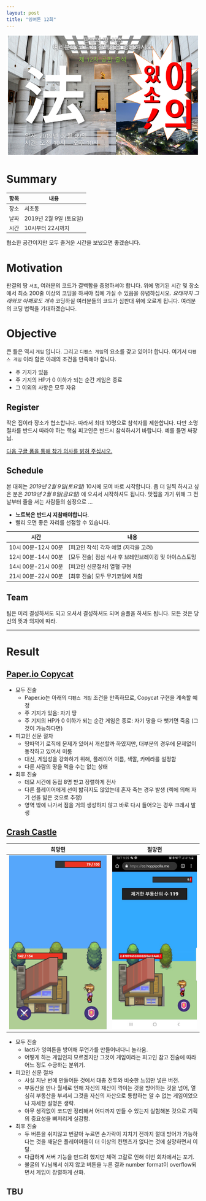 ```yaml
---
layout: post
title: "잉여톤 12회"
---
```


![poster](/images/yyt_12.png)

# Summary

| 항목 | 내용                    |
| ---- | ----------------------- |
| 장소 | 서초동                  |
| 날짜 | 2019년 2월 9일 (토요일) |
| 시간 | 10시부터 22시까지       |

협소한 공간이지만 모두 즐거운 시간을 보냈으면 좋겠습니다.

# Motivation

판결의 땅 `서초`, 여러분의 코드가 결백함을 증명하셔야 합니다.
위에 명기된 시간 및 장소에서 최소 200줄 이상의 코딩을 하셔야 집에 가실 수 있음을 유념하십시오.
_요태까지 그래와꼬 아패로도 개속_ 코딩하실 여러분들의 코드가 심판대 위에 오르게 됩니다.
여러분의 코딩 법력을 기대하겠습니다.

# Objective

큰 틀은 역시 `게임` 입니다.
그리고 `디펜스 게임`의 요소를 갖고 있어야 합니다.
여기서 `디펜스 게임` 이라 함은 아래의 조건을 만족해야 합니다.

- 주 기지가 있음
- 주 기지의 HP가 0 이하가 되는 순간 게임은 종료
- 그 이외의 사항은 모두 자유

## Register

작은 집이라 장소가 협소합니다.
따라서 최대 10명으로 참석자를 제한합니다.
다만 소명 절차를 반드시 따라야 하는 핵심 피고인은 반드시 참석하시기 바랍니다.
예를 들면 싸장님.

[다음 구글 폼을 통해 참가 의사를 밝혀 주십시오.](https://docs.google.com/forms/d/e/1FAIpQLSfkKX9uLQ2DZIDYQiuSzmSN5KbTeKlraWS_6roOlzGUBFqIXA/viewform?fbzx=4789981054044518457)

## Schedule

본 대회는 _2019년 2월 9일(토요일)_ 10시에 모여 바로 시작합니다.
좀 더 일찍 하시고 싶은 분은 _2019년 2월 8일(금요일)_ 에 오셔서 시작하셔도 됩니다.
맛집을 가기 위해 그 전날부터 줄을 서는 사람들의 심정으로 ...

- **노트북은 반드시 지참해야합니다.**
- 빨리 오면 좋은 자리를 선점할 수 있습니다.

| 시간                | 내용                                                    |
| ------------------- | ------------------------------------------------------- |
| 10시 00분-12시 00분 | [피고인 착석] 각자 예열 (지각을 고려)                   |
| 12시 00분-14시 00분 | [모두 진술] 점심 식사 후 브레인브레이킹 및 아이스스토밍 |
| 14시 00분-21시 00분 | [피고인 신문절차] 열혈 구현                             |
| 21시 00분-22시 00분 | [최후 진술] 모두 무기코딩에 처함                        |

## Team

팀은 미리 결성하셔도 되고 오셔서 결성하셔도 되며 솔플을 하셔도 됩니다.
모든 것은 당신의 뜻과 의지에 따라.

---

# Result

## [Paper.io Copycat](https://github.com/dplusic/vigilant-parakeet/releases/tag/yyt12)
* 모두 진술
    * Paper.io는 아래의 `디펜스 게임` 조건을 만족하므로, Copycat 구현을 계속할 예정
    * 주 기지가 있음: 자기 땅
    * 주 기지의 HP가 0 이하가 되는 순간 게임은 종료: 자기 땅을 다 뺏기면 죽음 (그것이 가능하다면)
* 피고인 신문 절차
    * 땅따먹기 로직에 문제가 있어서 개선할까 하였지만, 대부분의 경우에 문제없이 동작하고 있어서 미룸
    * 대신, 게임성을 강화하기 위해, 플레이어 이름, 색깔, 카메라를 설정함
    * 다른 사람의 땅을 먹을 수는 없는 상태
* 최후 진술
    * 데모 시간에 동접 8명 받고 장렬하게 전사
    * 다른 플레이어에게 선이 밟히지도 않았는데 혼자 죽는 경우 발생 (렉에 의해 자기 선을 밟은 것으로 추정)
    * 영역 밖에 나가서 점을 거의 생성하지 않고 바로 다시 들어오는 경우 크래시 발생

## [Crash Castle](https://github.com/lacti/crash-castle)

| 희망편 | 절망편 |
|-------|------|
| [![Crash castle](/images/12/crash-castle.png)](https://cc.hoppipolla.me) | ![Crashed Crash castle](/images/12/crash-crash-castle.jpg)|

* 모두 진술
    * lacti가 잉여톤을 방어해 무언가를 만들어내다니 놀라움.
    * 어떻게 하는 게임인지 모르겠지만 그것이 게임이라는 피고인 참고 진술에 따라 어느 정도 수긍하는 분위기.
* 피고인 신문 절차
    * 사실 지난 번에 만들어둔 것에서 대충 전투와 비슷한 느낌만 넣은 버전.
    * 부동산을 만나 월세로 인해 자신의 재산이 깍이는 것을 방어하는 것을 넘어, 열심히 부동산을 부셔서 그것을 자신의 자산으로 통합하는 알 수 없는 게임이었으나 자세한 설명은 생략.
    * 아무 생각없이 코드만 정리해서 어디까지 만들 수 있는지 실험해본 것으로 기획의 중요성을 뼈저리게 실감함.
* 최후 진술
    * 두 버튼을 쉬지않고 번갈아 누르면 손가락이 지치기 전까지 절대 방어가 가능하다는 것을 깨달은 플레이어들이 더 이상의 컨텐츠가 없다는 것에 실망하면서 이탈.
    * 다급하게 서버 기능을 만드려 했지만 체력 고갈로 인해 이번 회차에서는 포기.
    * 불굴의 YJ님께서 쉬지 않고 버튼을 누른 결과 number format이 overflow되면서 게임이 장렬하게 산화.

## TBU
